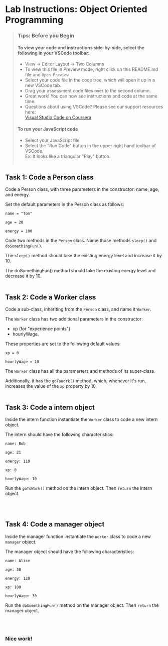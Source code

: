 # Lab Instructions: Object Oriented Programming

> ### **Tips: Before you Begin**
>
> #### **To view your code and instructions side-by-side**, select the following in your VSCode toolbar:
>
> -   View -> Editor Layout -> Two Columns
> -   To view this file in Preview mode, right click on this README.md file and `Open Preview`
> -   Select your code file in the code tree, which will open it up in a new VSCode tab.
> -   Drag your assessment code files over to the second column.
> -   Great work! You can now see instructions and code at the same time.
> -   Questions about using VSCode? Please see our support resources here:  
>     [Visual Studio Code on Coursera](https://www.coursera.org/learn/programming-with-javascript/supplement/roMvE/visual-studio-code-on-coursera)
>
> #### **To run your JavaScript code**
>
> -   Select your JavaScript file
> -   Select the "Run Code" button in the upper right hand toolbar of VSCode.  
>     Ex: It looks like a triangular "Play" button. <br><br>

## Task 1: Code a Person class

Code a Person class, with three parameters in the constructor: name, age, and energy.

Set the default parameters in the Person class as follows:

```
name = "Tom"

age = 20

energy = 100
```

Code two methods in the `Person` class. Name those methods `sleep()` and `doSomethingFun()`.

The `sleep()` method should take the existing energy level and increase it by 10.

The doSomethingFun() method should take the existing energy level and decrease it by 10.
<br><br>

## Task 2: Code a Worker class

Code a sub-class, inheriting from the `Person` class, and name it `Worker`.

The `Worker` class has two additional parameters in the constructor:

-   xp (for "experience points")
-   hourlyWage.

These properties are set to the following default values:

```
xp = 0

hourlyWage = 10
```

The `Worker` class has all the paramerters and methods of its super-class.

Additionally, it has the `goToWork()` method, which, whenever it's run, increases the value of the `xp` property by 10.
<br><br>

## Task 3: Code a intern object

Inside the intern function instantiate the `Worker` class to code a new intern object.

The intern should have the following characteristics:

```
name: Bob

age: 21

energy: 110

xp: 0

hourlyWage: 10
```

Run the `goToWork()` method on the intern object. Then `return` the intern object.

<br><br>

## Task 4: Code a manager object

Inside the manager function instantiate the `Worker` class to code a new `manager` object.

The manager object should have the following characteristics:

```
name: Alice

age: 30

energy: 120

xp: 100

hourlyWage: 30
```

Run the `doSomethingFun()` method on the manager object. Then `return` the manager object.

<br><br>

### Nice work!
